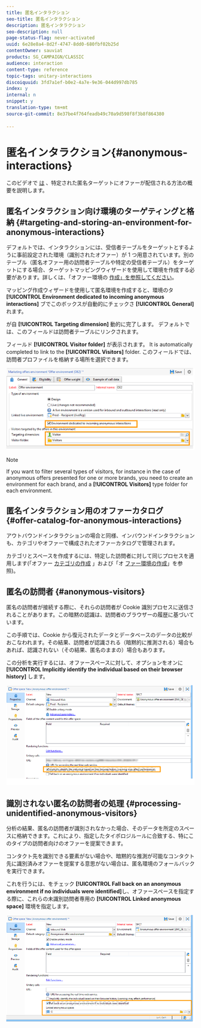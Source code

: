 ```yaml
---
title: 匿名インタラクション
seo-title: 匿名インタラクション
description: 匿名インタラクション
seo-description: null
page-status-flag: never-activated
uuid: 6e28e8a4-8d2f-4747-8dd0-680fbf02b25d
contentOwner: sauviat
products: SG_CAMPAIGN/CLASSIC
audience: interaction
content-type: reference
topic-tags: unitary-interactions
discoiquuid: 3fd7a1ef-b0e2-4a7e-9e36-044d997db785
index: y
internal: n
snippet: y
translation-type: tm+mt
source-git-commit: 8e37be4f764feadb49c70a9d598f8f3b8f864380

---
```



# 匿名インタラクション{#anonymous-interactions}

このビデオで [は](https://helpx.adobe.com/campaign/classic/how-to/indetified-and-anonymous-interaction-in-acv6.html?playlist=/ccx/v1/collection/product/campaign/classic/segment/digital-marketers/explevel/intermediate/applaunch/get-started/collection.ccx.js&ref=helpx.adobe.com) 、特定された匿名ターゲットにオファーが配信される方法の概要を説明します。

## 匿名インタラクション向け環境のターゲティングと格納 {#targeting-and-storing-an-environment-for-anonymous-interactions}

デフォルトでは、インタラクションには、受信者テーブルをターゲットとするように事前設定された環境（識別されたオファー）が 1 つ用意されています。別のテーブル（匿名オファー用の訪問者テーブルや特定の受信者テーブル）をターゲットにする場合、ターゲットマッピングウィザードを使用して環境を作成する必要があります。詳しくは、「オファー環境の [作成」を参照してください](../../interaction/using/live-design-environments.md#creating-an-offer-environment)。

マッピング作成ウィザードを使用して匿名環境を作成すると、環境のタ **[!UICONTROL Environment dedicated to incoming anonymous interactions]** ブでこのボックスが自動的にチェックさ **[!UICONTROL General]** れます。

が自 **[!UICONTROL Targeting dimension]** 動的に完了します。 デフォルトでは、このフィールドは訪問者テーブルにリンクされます。

フィールド **[!UICONTROL Visitor folder]** が表示されます。 It is automatically completed to link to the **[!UICONTROL Visitors]** folder. このフィールドでは、訪問者プロファイルを格納する場所を選択できます。

![](assets/anonymous_environment_option.png)

>[!NOTE]
>
>If you want to filter several types of visitors, for instance in the case of anonymous offers presented for one or more brands, you need to create an environment for each brand, and a **[!UICONTROL Visitors]** type folder for each environment.

## 匿名インタラクション用のオファーカタログ {#offer-catalog-for-anonymous-interactions}

アウトバウンドインタラクションの場合と同様、インバウンドインタラクションも、カテゴリやオファーで構成されたオファーカタログで管理されます。

カテゴリとスペースを作成するには、特定した訪問者に対して同じプロセスを適用します(「オファー [カテゴリの作成](../../interaction/using/creating-offer-categories.md) 」および「オ [ファー環境の作成](../../interaction/using/live-design-environments.md#creating-an-offer-environment)」を参照)。

## 匿名の訪問者 {#anonymous-visitors}

匿名の訪問者が接続する際に、それらの訪問者が Cookie 識別プロセスに送信されることがあります。この暗黙の認識は、訪問者のブラウザーの履歴に基づいています。

この手順では、Cookie から復元されたデータとデータベースのデータの比較がおこなわれます。その結果、訪問者が認識される（暗黙的に推測される）場合もあれば、認識されない（その結果、匿名のままの）場合もあります。

この分析を実行するには、オファースペースに対して、オプションをオンに **[!UICONTROL Implicitly identify the individual based on their browser history]** します。

![](assets/identification_anonymous_visitors.png)

## 識別されない匿名の訪問者の処理 {#processing-unidentified-anonymous-visitors}

分析の結果、匿名の訪問者が識別されなかった場合、そのデータを所定のスペースに格納できます。これにより、指定したタイポロジルールに合致する、特にこのタイプの訪問者向けのオファーを提案できます。

コンタクト先を識別できる要素がない場合や、暗黙的な推測が可能なコンタクト先に識別済みオファーを提案する意思がない場合は、匿名環境のフォールバックを実行できます。

これを行うには、をチェック **[!UICONTROL Fall back on an anonymous environment if no individuals were identified]**&#x200B;し、オファースペースを指定する際に、これらの未識別訪問者専用の **[!UICONTROL Linked anonymous space]** 環境を指定します。

![](assets/anonymous_to_anonymous_environment.png)


